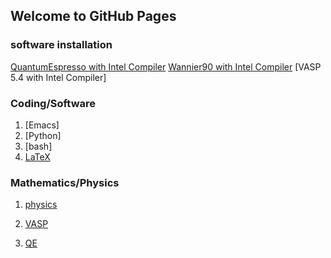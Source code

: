 ## Welcome to GitHub Pages

<!-- 
You can use the [editor on GitHub](https://github.com/dirac6582/homepage.io/edit/gh-pages/index.md) to maintain and preview the content for your website in Markdown files.

Whenever you commit to this repository, GitHub Pages will run [Jekyll](https://jekyllrb.com/) to rebuild the pages in your site, from the content in your Markdown files.

### Markdown

Markdown is a lightweight and easy-to-use syntax for styling your writing. It includes conventions for

```markdown
Syntax highlighted code block

# Header 1
## Header 2
### Header 3

- Bulleted
- List

1. Numbered
2. List

**Bold** and _Italic_ and `Code` text

[Link](url) and ![Image](src)
```

For more details see [Basic writing and formatting syntax](https://docs.github.com/en/github/writing-on-github/getting-started-with-writing-and-formatting-on-github/basic-writing-and-formatting-syntax).

-->


### software installation

[QuantumEspresso with Intel Compiler]()
[Wannier90 with Intel Compiler](wannier90_install_to_ohtaka.md)
[VASP 5.4 with Intel Compiler]


### Coding/Software
1. [Emacs]
2. [Python]
3. [bash]
4. [LaTeX](latex/latex_top.md)


### Mathematics/Physics
1. [physics](physics/physics/physics_top.md)

2. [VASP](physics/vasp/vasp_top.md)

3. [QE](physics/qe/qe_top.md)



### 


<!--
### Jekyll Themes

Your Pages site will use the layout and styles from the Jekyll theme you have selected in your [repository settings](https://github.com/dirac6582/homepage.io/settings/pages). The name of this theme is saved in the Jekyll `_config.yml` configuration file.

### Support or Contact

Having trouble with Pages? Check out our [documentation](https://docs.github.com/categories/github-pages-basics/) or [contact support](https://support.github.com/contact) and we’ll help you sort it out.
-->